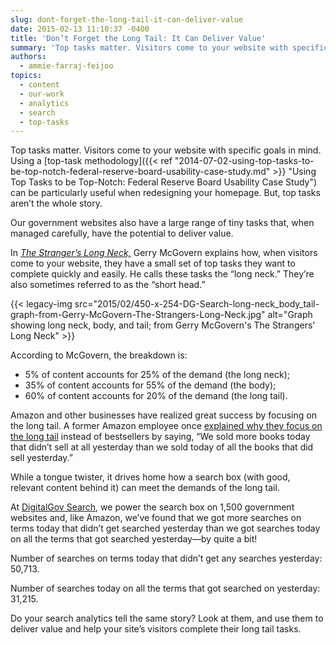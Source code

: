 ```yaml
---
slug: dont-forget-the-long-tail-it-can-deliver-value
date: 2015-02-13 11:10:37 -0400
title: 'Don’t Forget the Long Tail: It Can Deliver Value'
summary: 'Top tasks matter. Visitors come to your website with specific goals in mind. Using a top-task methodology can be particularly useful when redesigning your homepage. But, top tasks aren’t the whole story. Our government websites also have a large range of tiny tasks that, when managed carefully, have the potential to deliver value. In The'
authors:
  - ammie-farraj-feijoo
topics:
  - content
  - our-work
  - analytics
  - search
  - top-tasks
---
```


Top tasks matter. Visitors come to your website with specific goals in mind. Using a [top-task methodology]({{< ref "2014-07-02-using-top-tasks-to-be-top-notch-federal-reserve-board-usability-case-study.md" >}} "Using Top Tasks to be Top-Notch: Federal Reserve Board Usability Case Study") can be particularly useful when redesigning your homepage. But, top tasks aren’t the whole story.

Our government websites also have a large range of tiny tasks that, when managed carefully, have the potential to deliver value.

In [_The Stranger&#8217;s Long Neck,_](http://www.gerrymcgovern.com/first-chapter/26/books/strangers-long-neck) Gerry McGovern explains how, when visitors come to your website, they have a small set of top tasks they want to complete quickly and easily. He calls these tasks the “long neck.” They’re also sometimes referred to as the “short head.”

{{< legacy-img src="2015/02/450-x-254-DG-Search-long-neck\_body\_tail-graph-from-Gerry-McGovern-The-Strangers-Long-Neck.jpg" alt="Graph showing long neck, body, and tail; from Gerry McGovern's The Strangers' Long Neck" >}}

According to McGovern, the breakdown is:

  * 5% of content accounts for 25% of the demand (the long neck);
  * 35% of content accounts for 55% of the demand (the body);
  * 60% of content accounts for 20% of the demand (the long tail).

Amazon and other businesses have realized great success by focusing on the long tail. A former Amazon employee once [explained why they focus on the long tail](http://longtail.typepad.com/the_long_tail/2005/01/definitions_fin.html#comment-3415583) instead of bestsellers by saying, “We sold more books today that didn&#8217;t sell at all yesterday than we sold today of all the books that did sell yesterday.”

While a tongue twister, it drives home how a search box (with good, relevant content behind it) can meet the demands of the long tail.

At [DigitalGov Search](http://search.digitalgov.gov/), we power the search box on 1,500 government websites and, like Amazon, we’ve found that we got more searches on terms today that didn&#8217;t get searched yesterday than we got searches today on all the terms that got searched yesterday—by quite a bit!

Number of searches on terms today that didn&#8217;t get any searches yesterday: 50,713.

Number of searches today on all the terms that got searched on yesterday: 31,215.

Do your search analytics tell the same story? Look at them, and use them to deliver value and help your site’s visitors complete their long tail tasks.